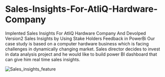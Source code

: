 # Sales-Insights-For-AtliQ-Hardware-Company
Implented Sales Insights For AtliQ Hardware Company And Devolped Version2 Sales Insights by Using Stake Holders Feedback in PowerBi
Our case study is based on a computer hardware business which is facing challenges in dynamically changing market. Sales director decides to invest in data analysis project and he would like to build power BI dashboard that can give him real time sales insights. 


![Sales_insights_feature](https://user-images.githubusercontent.com/84119791/184505248-0ce8aea2-fd0d-4ebf-8651-f31082a0b9db.png)


